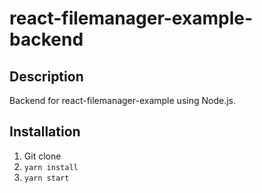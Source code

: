 # react-filemanager-example-backend

## Description

Backend for react-filemanager-example using Node.js.

## Installation

1. Git clone
2. `yarn install`
3. `yarn start`